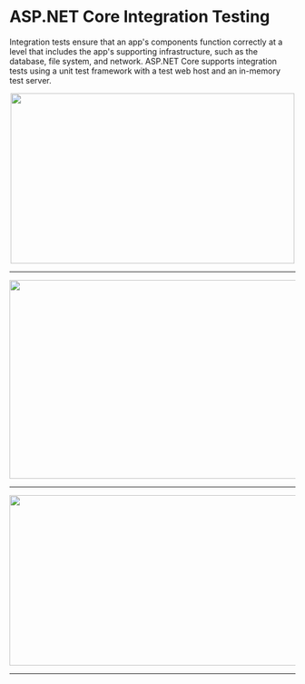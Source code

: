 # ASP.NET Core Integration Testing
Integration tests ensure that an app's components function correctly at a level that includes the app's supporting infrastructure, 
such as the database, file system, and network. ASP.NET Core supports integration tests using a unit test framework with a 
test web host and an in-memory test server. 
<p align="center">
<img src="https://user-images.githubusercontent.com/11143215/166856283-a9c385f0-ce34-4fca-85b7-f153d551e2ba.png" width="500" height ="300">
</p>

---

<p align="center">
<img src="https://user-images.githubusercontent.com/11143215/166856321-b6307685-e4a7-420b-8298-c83c56d4ae37.png" width="510" height ="350">
</p>

---

<p align="center">
<img src="https://user-images.githubusercontent.com/11143215/166856419-38d7c2b4-7dec-45d9-a7ce-20b136d22438.png" width="600" height ="300">
</p>

---

